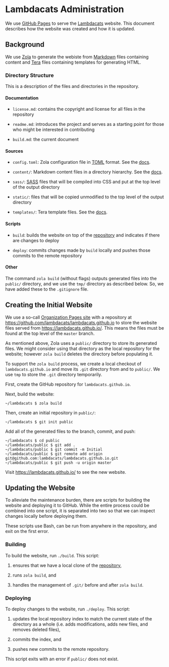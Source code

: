 # Lambdacats Administration

We use [GitHub Pages] to serve the [Lambdacats] website. This document describes
how the website was created and how it is updated.

[GitHub Pages]: https://pages.github.com/
[Lambdacats]: https://lambdacats.github.io/

## Background

We use [Zola] to generate the webiste from [Markdown] files containing content
and [Tera] files containing templates for generating HTML.

[Zola]: https://www.getzola.org/
[Markdown]: https://en.wikipedia.org/wiki/Markdown
[Tera]: https://tera.netlify.com/

### Directory Structure

This is a description of the files and directories in the repository.

#### Documentation

* `license.md`: contains the copyright and license for all files in the
  repository

* `readme.md`: introduces the project and serves as a starting point for those
  who might be interested in contributing

* `build.md`: the current document

#### Sources

* `config.toml`: Zola configuration file in [TOML] format. See the [docs].

[TOML]: https://en.wikipedia.org/wiki/TOML
[docs]: https://www.getzola.org/documentation/getting-started/configuration/

* `content/`: Markdown content files in a directory hierarchy. See the [docs].

[docs]: https://www.getzola.org/documentation/content/overview/

* `sass/`: [SASS] files that will be compiled into CSS and put at the top level
  of the output directory

[SASS]: https://sass-lang.com/

* `static/`: files that will be copied unmodified to the top level of the output
  directory

* `templates/`: Tera template files. See the [docs].

[docs]: https://www.getzola.org/documentation/templates/overview/

#### Scripts

* `build`: builds the website on top of the [repository] and indicates if there
  are changes to deploy

[repository]: https://github.com/lambdacats/lambdacats.github.io

* `deploy`: commits changes made by `build` locally and pushes those commits to
  the remote repository

#### Other

The command `zola build` (without flags) outputs generated files into the
`public/` directory, and we use the `tmp/` directory as described below. So, we
have added these to the `.gitignore` file.

## Creating the Initial Website

We use a so-call [Organization Pages site] with a repository at
<https://github.com/lambdacats/lambdacats.github.io> to store the website files
served from <https://lambdacats.github.io/>. This means the files must be found
at the top level of the `master` branch.

[Organization Pages site]: https://help.github.com/en/articles/user-organization-and-project-pages

As mentioned above, Zola uses a `public/` directory to store its generated
files. We might consider using that directory as the local repository for the
website; however `zola build` deletes the directory before populating it.

To support the `zola build` process, we create a local checkout of
`lambdacats.github.io` and move its `.git` directory from and to `public/`. We
use `tmp` to store the `.git` directory temporarily.

First, create the GitHub repository for `lambdacats.github.io`.

Next, build the website:

```
~/lambdacats $ zola build
```

Then, create an initial repository in `public/`:

```
~/lambdacats $ git init public
```

Add all of the generated files to the branch, commit, and push:

```
~/lambdacats $ cd public
~/lambdacats/public $ git add .
~/lambdacats/public $ git commit -m Initial
~/lambdacats/public $ git remote add origin git@github.com:lambdacats/lambdacats.github.io.git
~/lambdacats/public $ git push -u origin master
```

Visit <https://lambdacats.github.io/> to see the new website.

## Updating the Website

To alleviate the maintenance burden, there are scripts for building the website
and deploying it to GitHub. While the entire process could be combined into one
script, it is separated into two so that we can inspect changes locally before
deploying them.

These scripts use Bash, can be run from anywhere in the repository, and exit on
the first error.

### Building

To build the website, run `./build`. This script:

1. ensures that we have a local clone of the [repository],

[repository]: https://github.com/lambdacats/lambdacats.github.io

2. runs `zola build`, and

3. handles the management of `.git/` before and after `zola build`.

### Deploying

To deploy changes to the website, run `./deploy`. This script:

1. updates the local repository index to match the current state of the
   directory as a whole (i.e. adds modifications, adds new files, and removes
   deleted files),

2. commits the index, and

3. pushes new commits to the remote repository.

This script exits with an error if `public/` does not exist.
